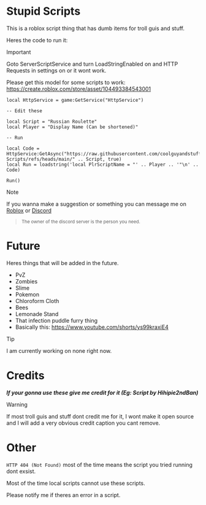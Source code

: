 
# Stupid Scripts
This is a roblox script thing that has dumb items for troll guis and stuff.

Heres the code to run it:

> [!IMPORTANT]
> Goto ServerScriptService and turn LoadStringEnabled on and HTTP Requests in settings on or it wont work.
> 
> Please get this model for some scripts to work: https://create.roblox.com/store/asset/104493384543001

```
local HttpService = game:GetService("HttpService")

-- Edit these

local Script = "Russian Roulette"
local Player = "Display Name (Can be shortened)"

-- Run

local Code = HttpService:GetAsync("https://raw.githubusercontent.com/coolguyandstuffyeah/Stupid-Scripts/refs/heads/main/" .. Script, true)
local Run = loadstring('local PlrScriptName = "' .. Player .. '"\n' .. Code)

Run()
```

> [!NOTE]
> If you wanna make a suggestion or something you can message me on [Roblox](https://www.roblox.com/users/2468233048/profile) or [Discord](https://discord.gg/G5ecdP5E)

> <sub>The owner of the discord server is the person you need.</sub>

# Future
Heres things that will be added in the future.
- PvZ
- Zombies
- Slime
- Pokemon
- Chloroform Cloth
- Bees
- Lemonade Stand
- That infection puddle furry thing
- Basically this: https://www.youtube.com/shorts/ys99kraxiE4
> [!TIP]
> I am currently working on none right now.
# Credits

***If your gonna use these give me credit for it (Eg: Script by Hihipie2ndBan)***
> [!WARNING]
> If most troll guis and stuff dont credit me for it, I wont make it open source and I will add a very obvious credit caption you cant remove.
# Other

`HTTP 404 (Not Found)` most of the time means the script you tried running dont exsist.

Most of the time local scripts cannot use these scripts.

Please notify me if theres an error in a script.
